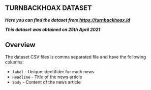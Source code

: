 ## TURNBACKHOAX DATASET

***Here you can find the dataset from https://turnbackhoax.id***

***This dataset was obtained on 25th April 2021***

## Overview  
The dataset CSV files is comma separated file and have the following columns:

 - `label` - Unique identifider for each news
 - `Headline` - Title of the news article
 - `Body` - Content of the news article
 
